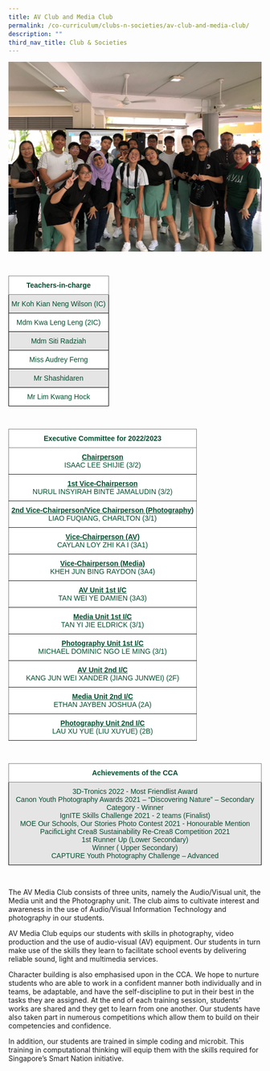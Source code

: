 ```yaml
---
title: AV Club and Media Club
permalink: /co-curriculum/clubs-n-societies/av-club-and-media-club/
description: ""
third_nav_title: Club & Societies
---
```

![AV Club and Media Club](/images/AV%204.jpg)

<br>
<style type="text/css">
.tg  {border-collapse:collapse;border-spacing:0;}
.tg td{border-color:black;border-style:solid;border-width:1px;font-family:Arial, sans-serif;font-size:14px;
  overflow:hidden;padding:10px 5px;word-break:normal;}
.tg th{border-color:black;border-style:solid;border-width:1px;font-family:Arial, sans-serif;font-size:14px;
  font-weight:normal;overflow:hidden;padding:10px 5px;word-break:normal;}
.tg .tg-mwif{background-color:#FFF;border-color:inherit;color:#004D2E;font-weight:bold;text-align:center;vertical-align:top}
.tg .tg-bapb{background-color:#E5E5E5;color:#004D2E;text-align:center;vertical-align:middle}
.tg .tg-wpup{background-color:#FFF;color:#004D2E;text-align:center;vertical-align:middle}
</style>
<table class="tg">
<thead>
  <tr>
    <th class="tg-mwif">Teachers-in-charge<br></th>
  </tr>
</thead>
<tbody>
  <tr>
    <td class="tg-bapb">Mr Koh Kian Neng Wilson (IC)<br></td>
  </tr>
  <tr>
    <td class="tg-wpup">Mdm Kwa Leng Leng (2IC)<br></td>
  </tr>
  <tr>
    <td class="tg-bapb">Mdm Siti Radziah<br></td>
  </tr>
  <tr>
    <td class="tg-wpup">Miss Audrey Ferng<br></td>
  </tr>
  <tr>
    <td class="tg-bapb">Mr Shashidaren<br></td>
  </tr>
  <tr>
    <td class="tg-wpup">Mr Lim Kwang Hock</td>
  </tr>
</tbody>
</table>
<br>
<style type="text/css">
.tg  {border-collapse:collapse;border-spacing:0;}
.tg td{border-color:black;border-style:solid;border-width:1px;font-family:Arial, sans-serif;font-size:14px;
  overflow:hidden;padding:10px 5px;word-break:normal;}
.tg th{border-color:black;border-style:solid;border-width:1px;font-family:Arial, sans-serif;font-size:14px;
  font-weight:normal;overflow:hidden;padding:10px 5px;word-break:normal;}
.tg .tg-mwif{background-color:#FFF;border-color:inherit;color:#004D2E;font-weight:bold;text-align:center;vertical-align:top}
.tg .tg-ywyw{background-color:#E5E5E5;color:#004D2E;font-weight:bold;text-align:center;text-decoration:underline;vertical-align:top}
.tg .tg-frvs{background-color:#FFF;color:#004D2E;font-weight:bold;text-align:center;text-decoration:underline;vertical-align:top}
</style>
<table class="tg">
<thead>
  <tr>
    <th class="tg-mwif">Executive Committee for 2022/2023<br></th>
  </tr>
</thead>
<tbody>
  <tr>
    <td class="tg-mwif"><u>Chairperson</u><br><span style="font-weight:400;color:#004D2E">ISAAC LEE SHIJIE (3/2)</span></td>
  </tr>
  <tr>
    <td class="tg-mwif"><u>1st Vice-Chairperson</u><br><span style="font-weight:400;color:#004D2E">NURUL INSYIRAH BINTE JAMALUDIN (3/2)</span></td>
  </tr>
  <tr>
    <td class="tg-mwif"><u>2nd Vice-Chairperson/Vice Chairperson (Photography)</u><br><span style="font-weight:400;color:#004D2E">LIAO FUQIANG, CHARLTON (3/1)</span></td>
  </tr>
  <tr>
    <td class="tg-mwif"><u>Vice-Chairperson (AV)</u><br><span style="font-weight:400;color:#004D2E">CAYLAN LOY ZHI KA I (3A1)</span></td>
  </tr>
  <tr>
    <td class="tg-mwif"><u>Vice-Chairperson (Media)</u><br><span style="font-weight:400;color:#004D2E">KHEH JUN BING RAYDON (3A4)</span></td>
  </tr>
  <tr>
    <td class="tg-mwif"><u>AV Unit 1st I/C</u><br><span style="font-weight:400;color:#004D2E">TAN WEI YE DAMIEN (3A3)</span></td>
  </tr>
  <tr>
    <td class="tg-mwif"><u>Media Unit 1st I/C</u><br><span style="font-weight:400;color:#004D2E">TAN YI JIE ELDRICK (3/1)</span></td>
  </tr>
  <tr>
    <td class="tg-mwif"><u>Photography Unit 1st I/C</u><br><span style="font-weight:400;color:#004D2E">MICHAEL DOMINIC NGO LE MING (3/1)</span></td>
  </tr>
  <tr>
    <td class="tg-mwif"><u>AV Unit 2nd I/C</u>
<br><span style="font-weight:400;color:#004D2E">KANG JUN WEI XANDER (JIANG JUNWEI) (2F)</span></td>
  </tr>
  <tr>
    <td class="tg-mwif"><u>Media Unit 2nd I/C</u><br><span style="font-weight:400;color:#004D2E">ETHAN JAYBEN JOSHUA (2A)</span></td>
  </tr>
  <tr>
    <td class="tg-mwif"><u>Photography Unit 2nd I/C</u><br><span style="font-weight:400;color:#004D2E">LAU XU YUE (LIU XUYUE) (2B)</span></td>
  </tr>
</tbody>
</table>
<br>
<style type="text/css">
.tg  {border-collapse:collapse;border-spacing:0;}
.tg td{border-color:black;border-style:solid;border-width:1px;font-family:Arial, sans-serif;font-size:14px;
  overflow:hidden;padding:10px 5px;word-break:normal;}
.tg th{border-color:black;border-style:solid;border-width:1px;font-family:Arial, sans-serif;font-size:14px;
  font-weight:normal;overflow:hidden;padding:10px 5px;word-break:normal;}
.tg .tg-mwif{background-color:#FFF;border-color:inherit;color:#004D2E;font-weight:bold;text-align:center;vertical-align:top}
.tg .tg-t70x{background-color:#E5E5E5;color:#004D2E;text-align:center;vertical-align:top}
</style>
<table class="tg">
<thead>
  <tr>
    <th class="tg-mwif">Achievements of the CCA<br></th>
  </tr>
</thead>
<tbody>
  <tr>
    <td class="tg-t70x"><span style="font-weight:400;color:#004D2E">3D-Tronics 2022 - Most Friendlist Award</span><br><span style="font-weight:400;color:#004D2E">Canon Youth Photography Awards 2021 – “Discovering Nature” – Secondary Category - Winner</span><br><span style="font-weight:400;color:#004D2E">IgnITE Skills Challenge 2021 - 2 teams (Finalist)</span><br><span style="font-weight:400;color:#004D2E">MOE Our Schools, Our Stories Photo Contest 2021 - Honourable Mention</span><br><span style="font-weight:400;color:#004D2E">PacificLight Crea8 Sustainability Re-Crea8 Competition 2021</span><br><span style="font-weight:400;color:#004D2E">1st Runner Up (Lower Secondary)</span><br><span style="font-weight:400;color:#004D2E">Winner ( Upper Secondary)</span><br><span style="font-weight:400;color:#004D2E">CAPTURE Youth Photography Challenge – Advanced</span></td>
  </tr>
</tbody>
</table>
<br>

The AV Media Club consists of three units, namely the Audio/Visual unit, the Media unit and the Photography unit. The club aims to cultivate interest and awareness in the use of Audio/Visual Information Technology and photography in our students.

  

AV Media Club equips our students with skills in photography, video production and the use of audio-visual (AV) equipment. Our students in turn make use of the skills they learn to facilitate school events by delivering reliable sound, light and multimedia services.

  

Character building is also emphasised upon in the CCA. We hope to nurture students who are able to work in a confident manner both individually and in teams, be adaptable, and have the self-discipline to put in their best in the tasks they are assigned. At the end of each training session, students’ works are shared and they get to learn from one another. Our students have also taken part in numerous competitions which allow them to build on their competencies and confidence.

  

In addition, our students are trained in simple coding and microbit. This training in computational thinking will equip them with the skills required for Singapore’s Smart Nation initiative.